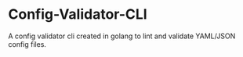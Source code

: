 # Config-Validator-CLI
A config validator cli created in golang to lint and validate YAML/JSON config files.
